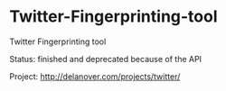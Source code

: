 Twitter-Fingerprinting-tool
===========================

Twitter Fingerprinting tool

Status: finished and deprecated because of the API

Project: http://delanover.com/projects/twitter/
